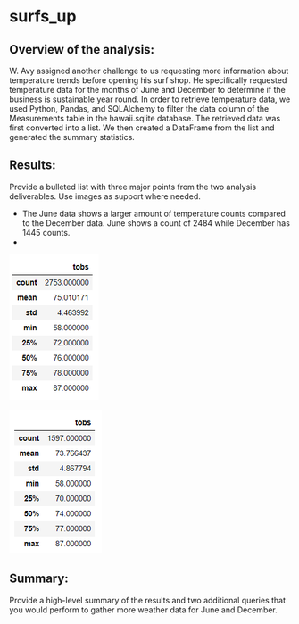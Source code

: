 # surfs_up

## Overview of the analysis: 
W. Avy assigned another challenge to us requesting more information about temperature trends before opening his surf shop. He specifically requested temperature data for the months of June and December to determine if the business is sustainable year round. In order to retrieve temperature data, we used Python, Pandas, and SQLAlchemy to filter the data column of the Measurements table in the hawaii.sqlite database. The retrieved data was first converted into a list. We then created a DataFrame from the list and generated the summary statistics. 

## Results: 
Provide a bulleted list with three major points from the two analysis deliverables. Use images as support where needed.
* The June data shows a larger amount of temperature counts compared to the December data. June shows a count of 2484 while December has 1445 counts. 
*    

![june_data](https://github.com/echuung94/surfs_up/blob/main/Resources/june%20data.png)

![december_data](https://github.com/echuung94/surfs_up/blob/main/Resources/december%20data.png)


## Summary: 
Provide a high-level summary of the results and two additional queries that you would perform to gather more weather data for June and December.
